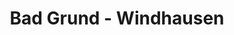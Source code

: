 ---
title: Bad Grund - Windhausen
url: /bad-grund-windhausen/
latitude: 51.786
longitude: 10.212
---